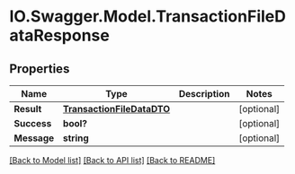 # IO.Swagger.Model.TransactionFileDataResponse
## Properties

Name | Type | Description | Notes
------------ | ------------- | ------------- | -------------
**Result** | [**TransactionFileDataDTO**](TransactionFileDataDTO.md) |  | [optional] 
**Success** | **bool?** |  | [optional] 
**Message** | **string** |  | [optional] 

[[Back to Model list]](../README.md#documentation-for-models) [[Back to API list]](../README.md#documentation-for-api-endpoints) [[Back to README]](../README.md)

